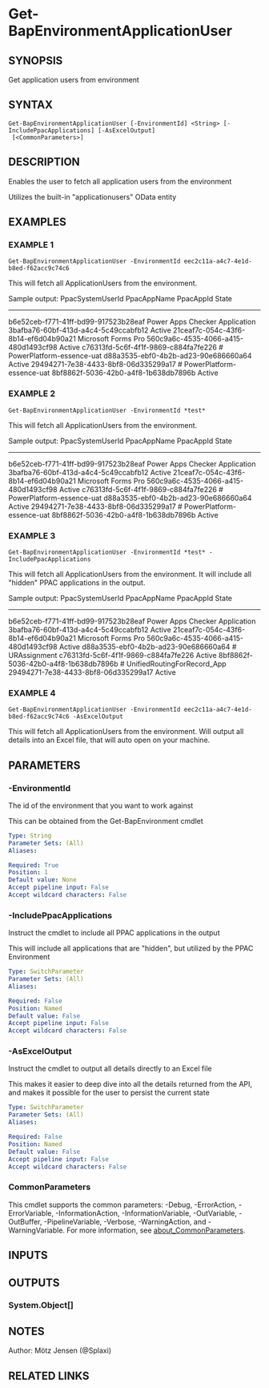 ﻿---
external help file: d365bap.tools-help.xml
Module Name: d365bap.tools
online version:
schema: 2.0.0
---

# Get-BapEnvironmentApplicationUser

## SYNOPSIS
Get application users from environment

## SYNTAX

```
Get-BapEnvironmentApplicationUser [-EnvironmentId] <String> [-IncludePpacApplications] [-AsExcelOutput]
 [<CommonParameters>]
```

## DESCRIPTION
Enables the user to fetch all application users from the environment

Utilizes the built-in "applicationusers" OData entity

## EXAMPLES

### EXAMPLE 1
```
Get-BapEnvironmentApplicationUser -EnvironmentId eec2c11a-a4c7-4e1d-b8ed-f62acc9c74c6
```

This will fetch all ApplicationUsers from the environment.

Sample output:
PpacSystemUserId                     PpacAppName                    PpacAppId                            State
----------------                     -----------                    ---------                            -----
b6e52ceb-f771-41ff-bd99-917523b28eaf Power Apps Checker Application 3bafba76-60bf-413d-a4c4-5c49ccabfb12 Active
21ceaf7c-054c-43f6-8b14-ef6d04b90a21 Microsoft Forms Pro            560c9a6c-4535-4066-a415-480d1493cf98 Active
c76313fd-5c6f-4f1f-9869-c884fa7fe226 # PowerPlatform-essence-uat    d88a3535-ebf0-4b2b-ad23-90e686660a64 Active
29494271-7e38-4433-8bf8-06d335299a17 # PowerPlatform-essence-uat    8bf8862f-5036-42b0-a4f8-1b638db7896b Active

### EXAMPLE 2
```
Get-BapEnvironmentApplicationUser -EnvironmentId *test*
```

This will fetch all ApplicationUsers from the environment.

Sample output:
PpacSystemUserId                     PpacAppName                    PpacAppId                            State
----------------                     -----------                    ---------                            -----
b6e52ceb-f771-41ff-bd99-917523b28eaf Power Apps Checker Application 3bafba76-60bf-413d-a4c4-5c49ccabfb12 Active
21ceaf7c-054c-43f6-8b14-ef6d04b90a21 Microsoft Forms Pro            560c9a6c-4535-4066-a415-480d1493cf98 Active
c76313fd-5c6f-4f1f-9869-c884fa7fe226 # PowerPlatform-essence-uat    d88a3535-ebf0-4b2b-ad23-90e686660a64 Active
29494271-7e38-4433-8bf8-06d335299a17 # PowerPlatform-essence-uat    8bf8862f-5036-42b0-a4f8-1b638db7896b Active

### EXAMPLE 3
```
Get-BapEnvironmentApplicationUser -EnvironmentId *test* -IncludePpacApplications
```

This will fetch all ApplicationUsers from the environment.
It will include all "hidden" PPAC applications in the output.

Sample output:
PpacSystemUserId                     PpacAppName                    PpacAppId                            State
----------------                     -----------                    ---------                            -----
b6e52ceb-f771-41ff-bd99-917523b28eaf Power Apps Checker Application 3bafba76-60bf-413d-a4c4-5c49ccabfb12 Active
21ceaf7c-054c-43f6-8b14-ef6d04b90a21 Microsoft Forms Pro            560c9a6c-4535-4066-a415-480d1493cf98 Active
d88a3535-ebf0-4b2b-ad23-90e686660a64 # URAssignment                 c76313fd-5c6f-4f1f-9869-c884fa7fe226 Active
8bf8862f-5036-42b0-a4f8-1b638db7896b # UnifiedRoutingForRecord_App  29494271-7e38-4433-8bf8-06d335299a17 Active

### EXAMPLE 4
```
Get-BapEnvironmentApplicationUser -EnvironmentId eec2c11a-a4c7-4e1d-b8ed-f62acc9c74c6 -AsExcelOutput
```

This will fetch all ApplicationUsers from the environment.
Will output all details into an Excel file, that will auto open on your machine.

## PARAMETERS

### -EnvironmentId
The id of the environment that you want to work against

This can be obtained from the Get-BapEnvironment cmdlet

```yaml
Type: String
Parameter Sets: (All)
Aliases:

Required: True
Position: 1
Default value: None
Accept pipeline input: False
Accept wildcard characters: False
```

### -IncludePpacApplications
Instruct the cmdlet to include all PPAC applications in the output

This will include all applications that are "hidden", but utilized by the PPAC Environment

```yaml
Type: SwitchParameter
Parameter Sets: (All)
Aliases:

Required: False
Position: Named
Default value: False
Accept pipeline input: False
Accept wildcard characters: False
```

### -AsExcelOutput
Instruct the cmdlet to output all details directly to an Excel file

This makes it easier to deep dive into all the details returned from the API, and makes it possible for the user to persist the current state

```yaml
Type: SwitchParameter
Parameter Sets: (All)
Aliases:

Required: False
Position: Named
Default value: False
Accept pipeline input: False
Accept wildcard characters: False
```

### CommonParameters
This cmdlet supports the common parameters: -Debug, -ErrorAction, -ErrorVariable, -InformationAction, -InformationVariable, -OutVariable, -OutBuffer, -PipelineVariable, -Verbose, -WarningAction, and -WarningVariable. For more information, see [about_CommonParameters](http://go.microsoft.com/fwlink/?LinkID=113216).

## INPUTS

## OUTPUTS

### System.Object[]
## NOTES
Author: Mötz Jensen (@Splaxi)

## RELATED LINKS
